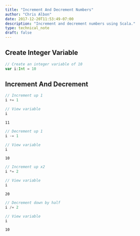 ```yaml
---
title: "Increment And Decrement Numbers"
author: "Chris Albon"
date: 2017-12-20T11:53:49-07:00
description: "Increment and decrement numbers using Scala."
type: technical_note
draft: false
---
```

## Create Integer Variable


```scala
// Create an integer variable of 10
var i:Int = 10
```

## Increment And Decrement


```scala
// Increment up 1
i += 1

// View variable
i
```




    11




```scala
// Decrement up 1
i -= 1

// View variable
i
```




    10




```scala
// Increment up x2
i *= 2

// View variable
i
```




    20




```scala
// Decrement down by half
i /= 2

// View variable
i
```




    10


